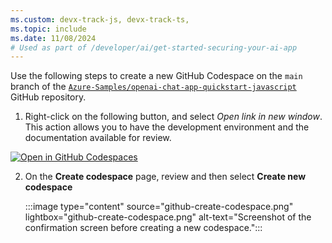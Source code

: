 ```yaml
---
ms.custom: devx-track-js, devx-track-ts, 
ms.topic: include
ms.date: 11/08/2024
# Used as part of /developer/ai/get-started-securing-your-ai-app
---
```


Use the following steps to create a new GitHub Codespace on the `main` branch of the [`Azure-Samples/openai-chat-app-quickstart-javascript`](https://github.com/Azure-Samples/openai-chat-app-quickstart-javascript) GitHub repository.

1. Right-click on the following button, and select _Open link in new window_. This action allows you to have the development environment and the documentation available for review.

 [![Open in GitHub Codespaces](https://github.com/codespaces/badge.svg)](https://codespaces.new/Azure-Samples/openai-chat-app-quickstart-javascript)

2. On the **Create codespace** page, review and then select **Create new codespace**

    :::image type="content" source="github-create-codespace.png" lightbox="github-create-codespace.png" alt-text="Screenshot of the confirmation screen before creating a new codespace.":::
